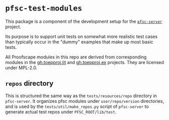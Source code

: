 # `pfsc-test-modules`

This package is a component of the development setup for the
[`pfsc-server`](https://github.com/proofscape/pfsc-server) project.

Its purpose is to support unit tests on somewhat more realistic test cases than
typically occur in the "dummy" examples that make up most basic tests.

All Proofscape modules in this repo are derived from corresponding modules in the
[gh.toepproj.lit](https://github.com/toepproj/lit) and
[gh.toepproj.ex](https://github.com/toepproj/ex) projects.
They are licensed under MPL-2.0.


## `repos` directory

This is structured the same way as the `tests/resources/repo` directory
in `pfsc-server`. It organizes pfsc modules under `user/repo/version`
directories, and is used by the `tests/util/make_repos.py` script of
`pfsc-server` to generate actual test repos under `PFSC_ROOT/lib/test`.
